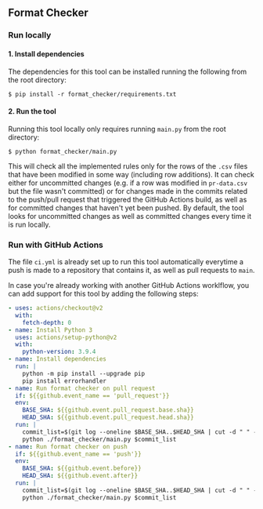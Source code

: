 ## Format Checker

### Run locally

#### 1. Install dependencies

The dependencies for this tool can be installed running the following from the root directory:

```
$ pip install -r format_checker/requirements.txt
```

#### 2. Run the tool

Running this tool locally only requires running `main.py` from the root directory:

```
$ python format_checker/main.py
```

This will check all the implemented rules only for the rows of the `.csv` files that have been modified in some way (including row additions). It can check either for uncommitted changes (e.g. if a row was modified in `pr-data.csv` but the file wasn't committed) or for changes made in the commits related to the push/pull request that triggered the GitHub Actions build, as well as for committed changes that haven't yet been pushed. By default, the tool looks for uncommitted changes as well as committed changes every time it is run locally.

### Run with GitHub Actions

The file `ci.yml` is already set up to run this tool automatically everytime a push is made to a repository that contains it, as well as pull requests to `main`.  

In case you're already working with another GitHub Actions worklflow, you can add support for this tool by adding the following steps:

```yml
- uses: actions/checkout@v2
  with:
    fetch-depth: 0
- name: Install Python 3
  uses: actions/setup-python@v2
  with:
    python-version: 3.9.4
- name: Install dependencies
  run: |
    python -m pip install --upgrade pip
    pip install errorhandler
- name: Run format checker on pull request
  if: ${{github.event_name == 'pull_request'}}
  env:
    BASE_SHA: ${{github.event.pull_request.base.sha}}
    HEAD_SHA: ${{github.event.pull_request.head.sha}}
  run: |
    commit_list=$(git log --oneline $BASE_SHA..$HEAD_SHA | cut -d " " -f 1)
    python ./format_checker/main.py $commit_list
- name: Run format checker on push
  if: ${{github.event_name == 'push'}}
  env:
    BASE_SHA: ${{github.event.before}}
    HEAD_SHA: ${{github.event.after}}
  run: |
    commit_list=$(git log --oneline $BASE_SHA..$HEAD_SHA | cut -d " " -f 1)
    python ./format_checker/main.py $commit_list
```